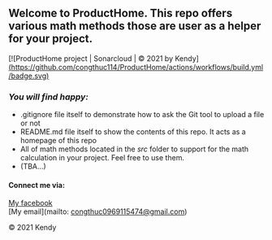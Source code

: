 ## Welcome to ProductHome. This repo offers various math methods those are user as a helper for your project.

[![ProductHome project | Sonarcloud | © 2021 by Kendy] [(https://github.com/congthuc114/ProductHome/actions/workflows/build.yml/badge.svg)](https://github.com/congthuc114/ProductHome/actions/workflows/build.yml)

### *_You will find happy:_* 
* .gitignore file itself to demonstrate how to ask the Git tool to upload a file or not
* README.md file itself to show the contents of this repo. It acts as a homepage of this repo
* All of math methods located in the *src* folder to support for the math calculation in your project. 
Feel free to use them.
* (TBA...)

#### Connect me via:
[My facebook](https://www.facebook.com/profile.php?id=100009706271174)  
[My email](mailto: congthuc0969115474@gmail.com)

© 2021 Kendy
